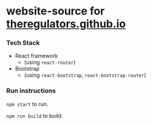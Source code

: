 # website-source for [theregulators.github.io](https://theregulators.github.io)

### Tech Stack

- React framework
  - (using `react-router`)
- Bootstrap
  - (using `react-bootstrap`, `react-bootstrap-router`)

### Run instructions

`npm start` to run.

`npm run build` to build.

